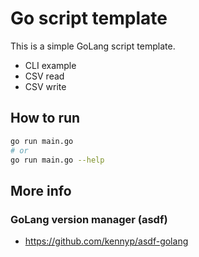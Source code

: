 # Go script template

This is a simple GoLang script template.

* CLI example
* CSV read
* CSV write

## How to run

```sh
go run main.go
# or
go run main.go --help
```

## More info

### GoLang version manager (asdf)

* https://github.com/kennyp/asdf-golang
